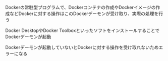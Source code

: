 Dockerの常駐型プログラムで、Dockerコンテナの作成やDockerイメージの作成などDockerに対する操作はこのDockerデーモンが受け取り、実際の処理を行う

Docker DesktopやDocker ToolboxといったソフトをインストールすることでDockerデーモンが起動

Dockerデーモンが起動していないとDockerに対する操作を受け取れないためエラーになる



